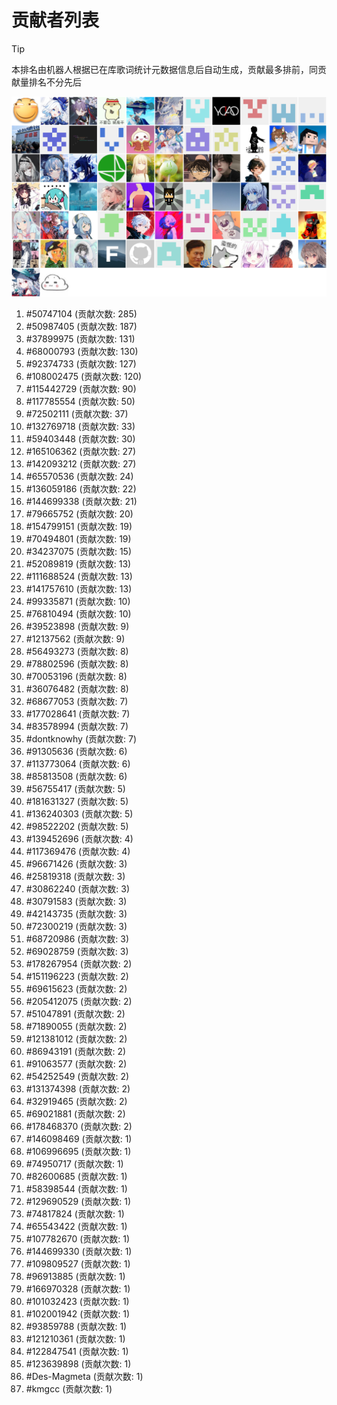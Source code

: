 # 贡献者列表

> [!TIP]
> 本排名由机器人根据已在库歌词统计元数据信息后自动生成，贡献最多排前，同贡献量排名不分先后

![贡献者头像画廊](./CONTRIBUTORS.svg)

1. #50747104 (贡献次数: 285)
2. #50987405 (贡献次数: 187)
3. #37899975 (贡献次数: 131)
4. #68000793 (贡献次数: 130)
5. #92374733 (贡献次数: 127)
6. #108002475 (贡献次数: 120)
7. #115442729 (贡献次数: 90)
8. #117785554 (贡献次数: 50)
9. #72502111 (贡献次数: 37)
10. #132769718 (贡献次数: 33)
11. #59403448 (贡献次数: 30)
12. #165106362 (贡献次数: 27)
13. #142093212 (贡献次数: 27)
14. #65570536 (贡献次数: 24)
15. #136059186 (贡献次数: 22)
16. #144699338 (贡献次数: 21)
17. #79665752 (贡献次数: 20)
18. #154799151 (贡献次数: 19)
19. #70494801 (贡献次数: 19)
20. #34237075 (贡献次数: 15)
21. #52089819 (贡献次数: 13)
22. #111688524 (贡献次数: 13)
23. #141757610 (贡献次数: 13)
24. #99335871 (贡献次数: 10)
25. #76810494 (贡献次数: 10)
26. #39523898 (贡献次数: 9)
27. #12137562 (贡献次数: 9)
28. #56493273 (贡献次数: 8)
29. #78802596 (贡献次数: 8)
30. #70053196 (贡献次数: 8)
31. #36076482 (贡献次数: 8)
32. #68677053 (贡献次数: 7)
33. #177028641 (贡献次数: 7)
34. #83578994 (贡献次数: 7)
35. #dontknowhy (贡献次数: 7)
36. #91305636 (贡献次数: 6)
37. #113773064 (贡献次数: 6)
38. #85813508 (贡献次数: 6)
39. #56755417 (贡献次数: 5)
40. #181631327 (贡献次数: 5)
41. #136240303 (贡献次数: 5)
42. #98522202 (贡献次数: 5)
43. #139452696 (贡献次数: 4)
44. #117369476 (贡献次数: 4)
45. #96671426 (贡献次数: 3)
46. #25819318 (贡献次数: 3)
47. #30862240 (贡献次数: 3)
48. #30791583 (贡献次数: 3)
49. #42143735 (贡献次数: 3)
50. #72300219 (贡献次数: 3)
51. #68720986 (贡献次数: 3)
52. #69028759 (贡献次数: 3)
53. #178267954 (贡献次数: 2)
54. #151196223 (贡献次数: 2)
55. #69615623 (贡献次数: 2)
56. #205412075 (贡献次数: 2)
57. #51047891 (贡献次数: 2)
58. #71890055 (贡献次数: 2)
59. #121381012 (贡献次数: 2)
60. #86943191 (贡献次数: 2)
61. #91063577 (贡献次数: 2)
62. #54252549 (贡献次数: 2)
63. #131374398 (贡献次数: 2)
64. #32919465 (贡献次数: 2)
65. #69021881 (贡献次数: 2)
66. #178468370 (贡献次数: 2)
67. #146098469 (贡献次数: 1)
68. #106996695 (贡献次数: 1)
69. #74950717 (贡献次数: 1)
70. #82600685 (贡献次数: 1)
71. #58398544 (贡献次数: 1)
72. #129690529 (贡献次数: 1)
73. #74817824 (贡献次数: 1)
74. #65543422 (贡献次数: 1)
75. #107782670 (贡献次数: 1)
76. #144699330 (贡献次数: 1)
77. #109809527 (贡献次数: 1)
78. #96913885 (贡献次数: 1)
79. #166970328 (贡献次数: 1)
80. #101032423 (贡献次数: 1)
81. #102001942 (贡献次数: 1)
82. #93859788 (贡献次数: 1)
83. #121210361 (贡献次数: 1)
84. #122847541 (贡献次数: 1)
85. #123639898 (贡献次数: 1)
86. #Des-Magmeta (贡献次数: 1)
87. #kmgcc (贡献次数: 1)
